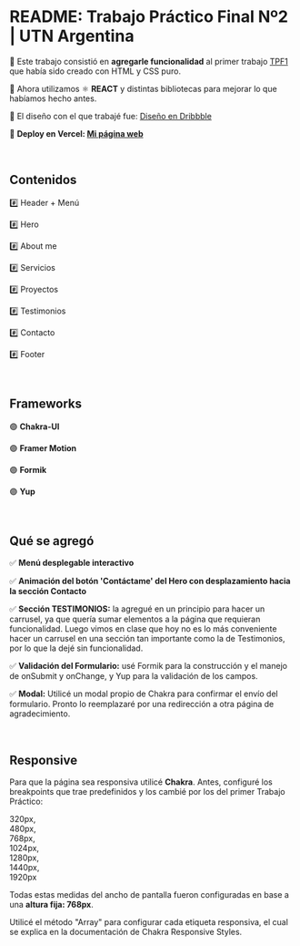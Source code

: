 # README: Trabajo Práctico Final Nº2 | UTN Argentina

🔹 Este trabajo consistió en <strong>agregarle funcionalidad</strong> al primer trabajo [TPF1](https://github.com/TomiCamacho/Trabajo-Final-1) que había sido creado con HTML y CSS puro. <br>

🔹 Ahora utilizamos ⚛️ <strong>REACT</strong> y distintas bibliotecas para mejorar lo que habíamos hecho antes. <br>

🔹 El diseño con el que trabajé fue: [Diseño en Dribbble](https://dribbble.com/shots/20825675-Portfolio-Personal-Website-Portfolio) <br>

🔹 <strong>Deploy en Vercel: [Mi página web](https://tp-final2.vercel.app/)</strong>

<br>


## Contenidos

#️⃣ Header + Menú <br>

#️⃣ Hero <br>

#️⃣ About me <br>

#️⃣ Servicios <br>

#️⃣ Proyectos <br>

#️⃣ Testimonios <br>

#️⃣ Contacto <br>

#️⃣ Footer


<br>


## Frameworks

🟣 <strong>Chakra-UI</strong> <br>

🟣 <strong>Framer Motion</strong> <br>

🟣 <strong>Formik</strong> <br>

🟣 <strong>Yup</strong>

<br>

## Qué se agregó

✅ <strong>Menú desplegable interactivo</strong> <br>

✅ <strong>Animación del botón 'Contáctame' del Hero con desplazamiento hacia la sección Contacto</strong> <br>

✅ <strong>Sección TESTIMONIOS:</strong> la agregué en un principio para hacer un carrusel, ya que quería sumar elementos a la página que requieran funcionalidad. Luego vimos en clase que hoy no es lo más conveniente hacer un carrusel en una sección tan importante como la de Testimonios, por lo que la dejé sin funcionalidad.<br>

✅ <strong>Validación del Formulario:</strong> usé Formik para la construcción y el manejo de onSubmit y onChange, y Yup para la validación de los campos.<br>

✅ <strong>Modal:</strong> Utilicé un modal propio de Chakra para confirmar el envío del formulario. Pronto lo reemplazaré por una redirección a otra página de agradecimiento. 

<br>

## Responsive

Para que la página sea responsiva utilicé <strong>Chakra</strong>. Antes, configuré los breakpoints que trae predefinidos y los cambié por los del primer Trabajo Práctico:

320px,<br>
480px,<br>
768px,<br>
1024px,<br>
1280px,<br>
1440px,<br>
1920px

Todas estas medidas del ancho de pantalla fueron configuradas en base a una <strong>altura fija: 768px</strong>.

Utilicé el método "Array" para configurar cada etiqueta responsiva, el cual se explica en la documentación de Chakra Responsive Styles.

